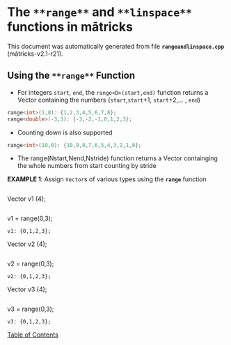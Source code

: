
# The `**range**` and `**linspace**` functions in mātricks
This document was automatically generated from file **`rangeandlinspace.cpp`** (mātricks-v2.1-r21).

## Using the `**range**` Function
* For integers `start`, `end`, the `range<D>(start,end)` function returns a Vector<D> containing the numbers {`start`,`start`+1, `start`+2,... , `end`}
```C++
range<int>(1,8): {1,2,3,4,5,6,7,8}; 
range<double>(-3,3): {-3,-2,-1,0,1,2,3}; 
```
* Counting down is also supported
```C++
range<int>(10,0): {10,9,8,7,6,5,4,3,2,1,0}; 
```
* The range<D>(Nstart,Nend,Nstride) function returns a Vector<D> containging the whole numbers from start counting by stride


**EXAMPLE 1**: Assign `Vector`s of various types  using the **`range`** function
```C++
```
Vector<unsigned int> v1 (4);
```
```
v1 = range<unsigned int>(0,3);
```
v1: {0,1,2,3}; 
```
Vector<int> v2 (4);
```
```
v2 = range<int>(0,3);
```
v2: {0,1,2,3}; 
```
Vector<double> v3 (4);
```
```
v3 = range<double>(0,3);
```
v3: {0,1,2,3}; 
```


[Table of Contents](README.md)
